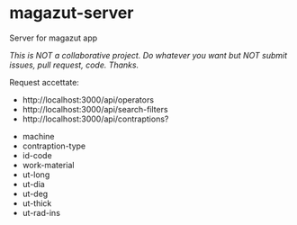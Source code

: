 # magazut-server
Server for magazut app

*This is NOT a collaborative project. Do whatever you want but NOT submit issues, pull request, code. Thanks.*


Request accettate:
* http://localhost:3000/api/operators
* http://localhost:3000/api/search-filters
* http://localhost:3000/api/contraptions?
 - machine
 - contraption-type
 - id-code
 - work-material
 - ut-long
 - ut-dia
 - ut-deg
 - ut-thick
 - ut-rad-ins
